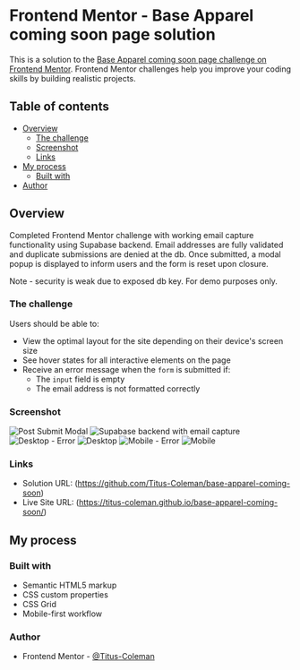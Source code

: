 # Frontend Mentor - Base Apparel coming soon page solution

This is a solution to the [Base Apparel coming soon page challenge on Frontend Mentor](https://www.frontendmentor.io/challenges/base-apparel-coming-soon-page-5d46b47f8db8a7063f9331a0). Frontend Mentor challenges help you improve your coding skills by building realistic projects. 

## Table of contents

- [Overview](#overview)
  - [The challenge](#the-challenge)
  - [Screenshot](#screenshot)
  - [Links](#links)
- [My process](#my-process)
  - [Built with](#built-with)
- [Author](#author)



## Overview

Completed Frontend Mentor challenge with working email capture functionality using Supabase backend. Email addresses are fully validated and duplicate submissions are denied at the db. Once submitted, a modal popup is displayed to inform users and the form is reset upon closure.

Note - security is weak due to exposed db key. For demo purposes only.

### The challenge

Users should be able to:

- View the optimal layout for the site depending on their device's screen size
- See hover states for all interactive elements on the page
- Receive an error message when the `form` is submitted if:
  - The `input` field is empty
  - The email address is not formatted correctly

### Screenshot
![Post Submit Modal](./Completed-Screenshots/Screenshot%20from%202022-12-12%2014-17-04.png)
![Supabase backend with email capture](./Completed-Screenshots/Screenshot%202022-12-12%20at%2014-20-52%20BaseApparel-Example%20Supabase.png)
![Desktop - Error](./Completed-Screenshots/Base_Apparel_coming_soon_page_desktop-error.png)
![Desktop](./Completed-Screenshots/Base_Apparel_coming_soon_page_desktop.png)
![Mobile - Error](./Completed-Screenshots/Base_Apparel_coming_soon_page_mobile-error.png)
![Mobile](./Completed-Screenshots/Base_Apparel_coming_soon_page_mobile.png)

### Links

- Solution URL: (https://github.com/Titus-Coleman/base-apparel-coming-soon)
- Live Site URL: (https://titus-coleman.github.io/base-apparel-coming-soon/)

## My process

### Built with

- Semantic HTML5 markup
- CSS custom properties
- CSS Grid
- Mobile-first workflow

### Author

- Frontend Mentor - [@Titus-Coleman](https://www.frontendmentor.io/profile/Titus-Coleman)


